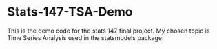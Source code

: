 # Stats-147-TSA-Demo
This is the demo code for the stats 147 final project. My chosen topic is Time Series Analysis used in the statsmodels package.
